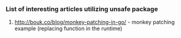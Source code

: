 ### List of interesting articles utilizing unsafe package

1. http://bouk.co/blog/monkey-patching-in-go/ - monkey patching example (replacing function in the runtime)
